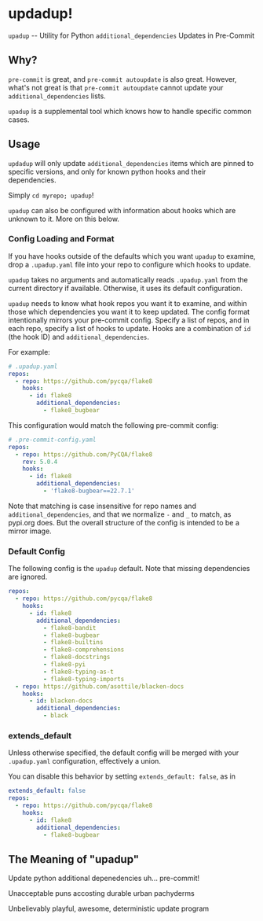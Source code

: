 # updadup!

`upadup` -- Utility for Python `additional_dependencies` Updates in Pre-Commit

## Why?

`pre-commit` is great, and `pre-commit autoupdate` is also great.
However, what's not great is that `pre-commit autoupdate` cannot update your
`additional_dependencies` lists.

`upadup` is a supplemental tool which knows how to handle specific common cases.

## Usage

`updadup` will only update `additional_dependencies` items which are pinned to
specific versions, and only for known python hooks and their dependencies.

Simply `cd myrepo; upadup`!

`upadup` can also be configured with information about hooks which are unknown
to it. More on this below.

### Config Loading and Format

If you have hooks outside of the defaults which you want `upadup` to examine,
drop a `.upadup.yaml` file into your repo to configure which hooks to update.

`upadup` takes no arguments and automatically reads `.upadup.yaml` from the current
directory if available.
Otherwise, it uses its default configuration.

`upadup` needs to know what hook repos you want it to examine, and within those
which dependencies you want it to keep updated.
The config format intentionally mirrors your pre-commit config. Specify a list
of repos, and in each repo, specify a list of hooks to update. Hooks are a
combination of `id` (the hook ID) and `additional_dependencies`.

For example:

```yaml
# .upadup.yaml
repos:
  - repo: https://github.com/pycqa/flake8
    hooks:
      - id: flake8
        additional_dependencies:
          - flake8_bugbear
```

This configuration would match the following pre-commit config:

```yaml
# .pre-commit-config.yaml
repos:
  - repo: https://github.com/PyCQA/flake8
    rev: 5.0.4
    hooks:
      - id: flake8
        additional_dependencies:
          - 'flake8-bugbear==22.7.1'
```

Note that matching is case insensitive for repo names and
`additional_dependencies`, and that we normalize `-` and `_` to match, as
pypi.org does. But the overall structure of the config is intended to be a
mirror image.

### Default Config

The following config is the `upadup` default. Note that missing dependencies are
ignored.

```yaml
repos:
  - repo: https://github.com/pycqa/flake8
    hooks:
      - id: flake8
        additional_dependencies:
          - flake8-bandit
          - flake8-bugbear
          - flake8-builtins
          - flake8-comprehensions
          - flake8-docstrings
          - flake8-pyi
          - flake8-typing-as-t
          - flake8-typing-imports
  - repo: https://github.com/asottile/blacken-docs
    hooks:
      - id: blacken-docs
        additional_dependencies:
          - black
```

### extends_default

Unless otherwise specified, the default config will be merged with your
`.upadup.yaml` configuration, effectively a union.

You can disable this behavior by setting `extends_default: false`, as in

```yaml
extends_default: false
repos:
  - repo: https://github.com/pycqa/flake8
    hooks:
      - id: flake8
        additional_dependencies:
          - flake8-bugbear
```

## The Meaning of "upadup"

Update python additional depenedencies uh... pre-commit!

Unacceptable puns accosting durable urban pachyderms

Unbelievably playful, awesome, deterministic update program
